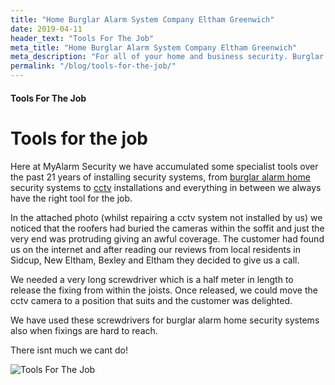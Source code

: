```yaml
---
title: "Home Burglar Alarm System Company Eltham Greenwich"
date: 2019-04-11
header_text: "Tools For The Job"
meta_title: "Home Burglar Alarm System Company Eltham Greenwich"
meta_description: "For all of your home and business security. Burglar Alarm Servicing, Burglar Alarm Installation, Alarm Battery and CCTV. Call 020 8302 4065 or email us."
permalink: "/blog/tools-for-the-job/"
---
```


#### Tools For The Job

# Tools for the job

Here at MyAlarm Security we have accumulated some specialist tools over the past 21 years of installing security systems, from [burglar alarm home](/categories/burglar-alarms/) security systems to [cctv](/categories/cctv/) installations and everything in between we always have the right tool for the job.

In the attached photo (whilst repairing a cctv system not installed by us) we noticed that the roofers had buried the cameras within the soffit and just the very end was protruding giving an awful coverage. The customer had found us on the internet and after reading our reviews from local residents in Sidcup, New Eltham, Bexley and Eltham they decided to give us a call.

We needed a very long screwdriver which is a half meter in length to release the fixing from within the joists. Once released, we could move the cctv camera to a position that suits and the customer was delighted.

We have used these screwdrivers for burglar alarm home security systems also when fixings are hard to reach.

There isnt much we cant do!

![Tools For The Job](https://res.cloudinary.com/kbs/image/upload/o9jwjkjuyectxkhzdxdv.jpg)